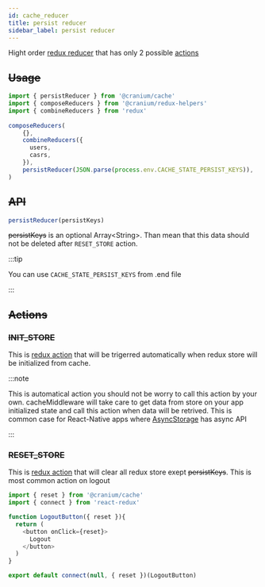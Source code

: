 ```yaml
---
id: cache_reducer
title: persist reducer
sidebar_label: persist reducer
---
```


Hight order [redux reducer](https://redux.js.org/basics/reducers) that has only 2 possible [actions](https://redux.js.org/basics/actions)

## ~~Usage~~

```javascript
import { persistReducer } from '@cranium/cache'
import { composeReducers } from '@cranium/redux-helpers'
import { combineReducers } from 'redux'
    
composeReducers(
    {},
    combineReducers({
      users,
      casrs,
    }),
    persistReducer(JSON.parse(process.env.CACHE_STATE_PERSIST_KEYS)),
)
```


## ~~API~~

```javascript
persistReducer(persistKeys)
```

~~persistKeys~~ is an optional Array<String\>. Than mean that this data should not be deleted after `RESET_STORE` action.

:::tip

You can use `CACHE_STATE_PERSIST_KEYS` from .end file

:::

## ~~Actions~~

### ~~INIT_STORE~~
This is [redux action](https://redux.js.org/basics/actions) that will be trigerred automatically when redux store will be initialized from cache.

:::note

This is automatical action you should not be worry to call this action by your own. cacheMiddleware will take care to get data from store on your app initialized state and call this action when data will be retrived. This is common case for React-Native apps where [AsyncStorage](https://github.com/react-native-community/async-storage) has async API

:::

### ~~RESET_STORE~~

This is [redux action](https://redux.js.org/basics/actions) that will clear all redux store exept ~~persistKeys~~. 
This is most common action on logout

```javascript
import { reset } from '@cranium/cache'
import { connect } from 'react-redux'

function LogoutButton({ reset }){
  return (
    <button onClick={reset}>
      Logout
    </button>
  )
}

export default connect(null, { reset })(LogoutButton)
```

